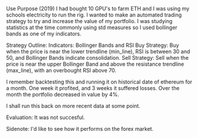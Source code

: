 Use Purpose (2019)
I had bought 10 GPU's to farm ETH and I was using my schools electricity to run the rig. 
I wanted to make an automated trading strategy to try and increase the value of my portfolio.
I was studying statistics at the time commonly using std measures so I used bollinger bands as one of my indicators.

Strategy Outline:
Indicators: Bollinger Bands and RSI
Buy Strategy: Buy when the price is near the lower trendline (min_line), RSI is between 30 and 50, and Bollinger Bands indicate consolidation.
Sell Strategy: Sell when the price is near the upper Bollinger Band and above the resistance trendline (max_line), with an overbought RSI above 70.

I remember backtesting this and running it on historical date of ethereum for a month. 
One week it profited, and 3 weeks it suffered losses. Over the month the portfolio decreased in value by 4%.

I shall run this back on more recent data at some point.

Evaluation:
It was not succesful.

Sidenote:
I'd like to see how it performs on the forex market.
